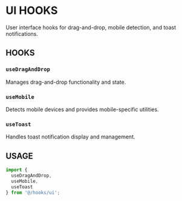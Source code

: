 # UI HOOKS

User interface hooks for drag-and-drop, mobile detection, and toast notifications.

## HOOKS

### `useDragAndDrop`
Manages drag-and-drop functionality and state.

### `useMobile`
Detects mobile devices and provides mobile-specific utilities.

### `useToast`
Handles toast notification display and management.

## USAGE

```typescript
import { 
  useDragAndDrop,
  useMobile,
  useToast
} from '@/hooks/ui';
```
